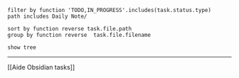 
````tasks
filter by function 'TODO,IN_PROGRESS'.includes(task.status.type)
path includes Daily Note/

sort by function reverse task.file.path
group by function reverse  task.file.filename 

show tree
````

---
[[Aide Obsidian tasks]]